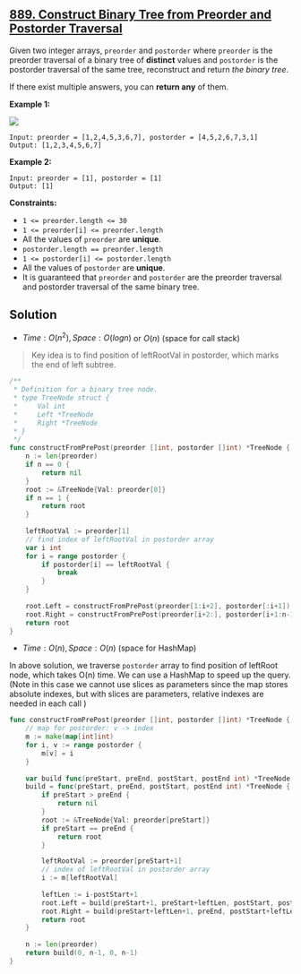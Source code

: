 ## [889. Construct Binary Tree from Preorder and Postorder Traversal](https://leetcode.com/problems/construct-binary-tree-from-preorder-and-postorder-traversal/)


Given two integer arrays, `preorder` and `postorder` where `preorder` is the preorder traversal of a binary tree of **distinct** values and `postorder` is the postorder traversal of the same tree, reconstruct and return _the binary tree_.

If there exist multiple answers, you can **return any** of them.

**Example 1:**

![](https://assets.leetcode.com/uploads/2021/07/24/lc-prepost.jpg)

```
Input: preorder = [1,2,4,5,3,6,7], postorder = [4,5,2,6,7,3,1]
Output: [1,2,3,4,5,6,7]
```

**Example 2:**

```
Input: preorder = [1], postorder = [1]
Output: [1]
```

**Constraints:**

*   `1 <= preorder.length <= 30`
*   `1 <= preorder[i] <= preorder.length`
*   All the values of `preorder` are **unique**.
*   `postorder.length == preorder.length`
*   `1 <= postorder[i] <= postorder.length`
*   All the values of `postorder` are **unique**.
*   It is guaranteed that `preorder` and `postorder` are the preorder traversal and postorder traversal of the same binary tree.



## Solution

- $Time: O(n^2), Space: O(logn)$ or $O(n)$ (space for call stack)

> Key idea is to find position of leftRootVal in postorder, which marks the end of left subtree.

```go
/**
 * Definition for a binary tree node.
 * type TreeNode struct {
 *     Val int
 *     Left *TreeNode
 *     Right *TreeNode
 * }
 */
func constructFromPrePost(preorder []int, postorder []int) *TreeNode {
    n := len(preorder)
    if n == 0 {
        return nil
    }
    root := &TreeNode{Val: preorder[0]}
    if n == 1 {
        return root
    }
    
    leftRootVal := preorder[1]
    // find index of leftRootVal in postorder array
    var i int
    for i = range postorder {
        if postorder[i] == leftRootVal {
            break
        }
    }
    
    root.Left = constructFromPrePost(preorder[1:i+2], postorder[:i+1])
    root.Right = constructFromPrePost(preorder[i+2:], postorder[i+1:n-1])
    return root
}
```



- $Time: O(n), Space: O(n)$ (space for HashMap) 

In above solution, we traverse `postorder` array to find position of leftRoot node, which takes O(n) time. We can use a HashMap to speed up the query. (Note in this case we cannot use slices as parameters since the map stores absolute indexes, but with slices are parameters, relative indexes are needed in each call )

```go
func constructFromPrePost(preorder []int, postorder []int) *TreeNode {
    // map for postorder: v -> index
    m := make(map[int]int)
    for i, v := range postorder {
        m[v] = i
    }
    
    var build func(preStart, preEnd, postStart, postEnd int) *TreeNode
    build = func(preStart, preEnd, postStart, postEnd int) *TreeNode {
        if preStart > preEnd {
            return nil
        }
        root := &TreeNode{Val: preorder[preStart]}
        if preStart == preEnd {
            return root
        }

        leftRootVal := preorder[preStart+1]
        // index of leftRootVal in postorder array
        i := m[leftRootVal]
        
        leftLen := i-postStart+1
        root.Left = build(preStart+1, preStart+leftLen, postStart, postStart+leftLen-1)
        root.Right = build(preStart+leftLen+1, preEnd, postStart+leftLen, postEnd-1)
        return root
    }
    
    n := len(preorder)
    return build(0, n-1, 0, n-1)
}
```

